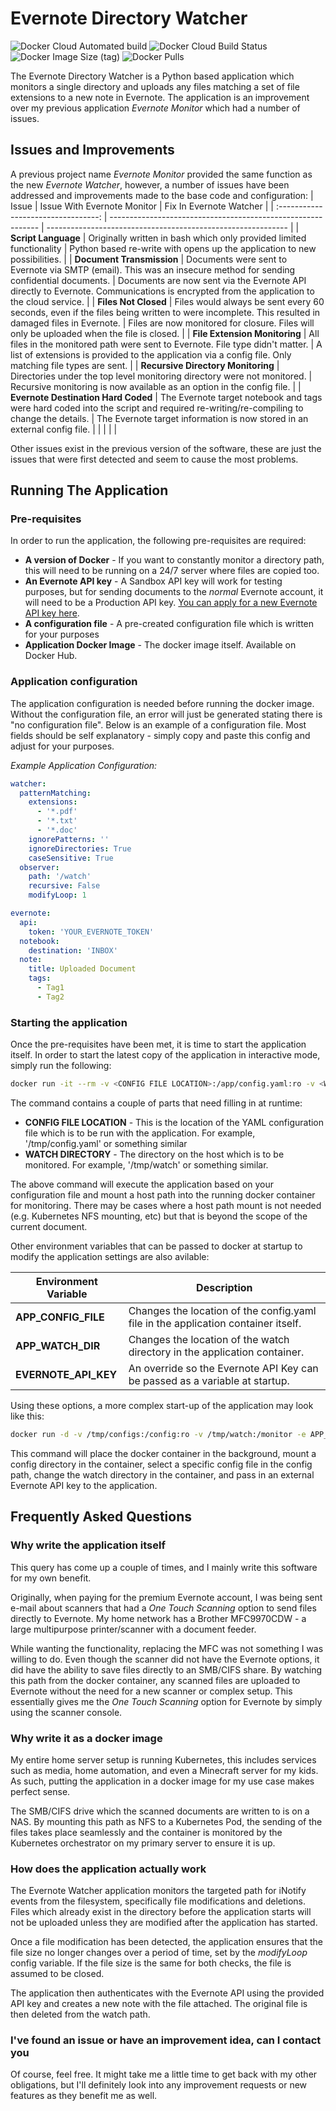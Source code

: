 # Evernote Directory Watcher

![Docker Cloud Automated build](https://img.shields.io/docker/cloud/automated/geoffh1977/evernote-watcher?style=plastic) ![Docker Cloud Build Status](https://img.shields.io/docker/cloud/build/geoffh1977/evernote-watcher?style=plastic) ![Docker Image Size (tag)](https://img.shields.io/docker/image-size/geoffh1977/evernote-watcher/latest?style=plastic) ![Docker Pulls](https://img.shields.io/docker/pulls/geoffh1977/evernote-watcher?style=plastic)

The Evernote Directory Watcher is a Python based application which monitors a single directory and uploads any files matching a set of file extensions to a new note in Evernote. The application is an improvement over my previous application _Evernote Monitor_ which had a number of issues.



## Issues and Improvements
A previous project name _Evernote Monitor_ provided the same function as the new _Evernote Watcher_, however, a number of issues have been addressed and improvements made to the base code and configuration:
|                Issue                | Issue With Evernote Monitor                                  | Fix In Evernote Watcher                                      |
| :---------------------------------: | ------------------------------------------------------------ | ------------------------------------------------------------ |
|         **Script Language**         | Originally written in bash which only provided limited functionality | Python based re-write with opens up the application to new possibilities. |
|      **Document Transmission**      | Documents were sent to Evernote via SMTP (email). This was an insecure method for sending confidential documents. | Documents are now sent via the Evernote API directly to Evernote. Communications is encrypted from the application to the cloud service. |
|        **Files Not Closed**         | Files would always be sent every 60 seconds, even if the files being written to were incomplete. This resulted in damaged files in Evernote. | Files are now monitored for closure. Files will only be uploaded when the file is closed. |
|    **File Extension Monitoring**    | All files in the monitored path were sent to Evernote. File type didn't matter. | A list of extensions is provided to the application via a config file. Only matching file types are sent. |
| **Recursive Directory Monitoring**  | Directories under the top level monitoring directory were not monitored. | Recursive monitoring is now available as an option in the config file. |
| **Evernote Destination Hard Coded** | The Evernote target notebook and tags were hard coded into the script and required re-writing/re-compiling to change the details. | The Evernote target information is now stored in an external config file. |
|                                     |                                                              |                                                              |

Other issues exist in the previous version of the software, these are just the issues that were first detected and seem to cause the most problems.



## Running The Application

### Pre-requisites

In order to run the application, the following pre-requisites are required:

- **A version of Docker** - If you want to constantly monitor a directory path, this will need to be running on a 24/7 server where files are copied too.
- **An Evernote API key** - A Sandbox API key will work for testing purposes, but for sending documents to the _normal_ Evernote account, it will need to be a Production API key. [You can apply for a new Evernote API key here](https://dev.evernote.com/doc/).
- **A configuration file** - A pre-created configuration file which is written for your purposes
- **Application Docker Image** - The docker image itself. Available on Docker Hub.



### Application configuration

The application configuration is needed before running the docker image. Without the configuration file, an error will just be generated stating there is "no configuration file". Below is an example of a configuration file. Most fields should be self explanatory - simply copy and paste this config and adjust for your purposes.

_Example Application Configuration:_

```yaml
watcher:
  patternMatching:
    extensions:
      - '*.pdf'
      - '*.txt'
      - '*.doc'
    ignorePatterns: ''
    ignoreDirectories: True
    caseSensitive: True
  observer:
    path: '/watch'
    recursive: False
    modifyLoop: 1

evernote:
  api:
    token: 'YOUR_EVERNOTE_TOKEN'
  notebook:
    destination: 'INBOX'
  note:
    title: Uploaded Document
    tags:
      - Tag1
      - Tag2
```



### Starting the application

Once the pre-requisites have been met, it is time to start the application itself. In order to start the latest copy of the application in interactive mode, simply run the following:

```bash
docker run -it --rm -v <CONFIG FILE LOCATION>:/app/config.yaml:ro -v <WATCH DIRECTORY>:/watch geoffh1977/evernote-watcher
```

The command contains a couple of parts that need filling in at runtime:

* **CONFIG FILE LOCATION** - This is the location of the YAML configuration file which is to be run with the application. For example, '/tmp/config.yaml' or something similar
* **WATCH DIRECTORY** - The directory on the host which is to be monitored. For example, '/tmp/watch' or something similar.

The above command will execute the application based on your configuration file and mount a host path into the running docker container for monitoring. There may be cases where a host path mount is not needed (e.g. Kubernetes NFS mounting, etc) but that is beyond the scope of the current document.

Other environment variables that can be passed to docker at startup to modify the application settings are also avilable:

| Environment Variable | Description                                                  |
| -------------------- | ------------------------------------------------------------ |
| **APP_CONFIG_FILE**  | Changes the location of the config.yaml file in the application container itself. |
| **APP_WATCH_DIR**    | Changes the location of the watch directory in the application container. |
| **EVERNOTE_API_KEY** | An override so the Evernote API Key can be passed as a variable at startup. |

 Using these options, a more complex start-up of the application may look like this:

```bash
docker run -d -v /tmp/configs:/config:ro -v /tmp/watch:/monitor -e APP_CONFIG_FILE=/config/production.yaml -e APP_WATCH_DIR=/monitor -e EVERNOTE_API_KEY=abcdef12345678 geoffh1977/evernote-watcher
```

This command will place the docker container in the background, mount a config directory in the container, select a specific config file in the config path, change the watch directory in the container, and pass in an external Evernote API key to the application.



## Frequently Asked Questions

### Why write the application itself

This query has come up a couple of times, and I mainly write this software for my own benefit.

Originally, when paying for the premium Evernote account, I was being sent e-mail about scanners that had a _One Touch Scanning_ option to send files directly to Evernote. My home network has a Brother MFC9970CDW - a large multipurpose printer/scanner with a document feeder.

While wanting the functionality, replacing the MFC was not something I was willing to do. Even though the scanner did not have the Evernote options, it did have the ability to save files directly to an SMB/CIFS share. By watching this path from the docker container, any scanned files are uploaded to Evernote without the need for a new scanner or complex setup. This essentially gives me the _One Touch Scanning_ option for Evernote by simply using the scanner console.

### Why write it as a docker image

My entire home server setup is running Kubernetes, this includes services such as media, home automation, and even a Minecraft server for my kids. As such, putting the application in a docker image for my use case makes perfect sense.

The SMB/CIFS drive which the scanned documents are written to is on a NAS. By mounting this path as NFS to a Kubernetes Pod, the sending of the files takes place seamlessly and the container is monitored by the Kubernetes orchestrator on my primary server to ensure it is up.

### How does the application actually work

The Evernote Watcher application monitors the targeted path for iNotify events from the filesystem, specifically file modifications and deletions. Files which already exist in the directory before the application starts will not be uploaded unless they are modified after the application has started.

Once a file modification has been detected, the application ensures that the file size no longer changes over a period of time, set by the _modifyLoop_ config variable. If the file size is the same for both checks, the file is assumed to be closed.

The application then authenticates with the Evernote API using the provided API key and creates a new note with the file attached. The original file is then deleted from the watch path.

### I've found an issue or have an improvement idea, can I contact you

Of course, feel free. It might take me a little time to get back with my other obligations, but I'll definitely look into any improvement requests or new features as they benefit me as well.

